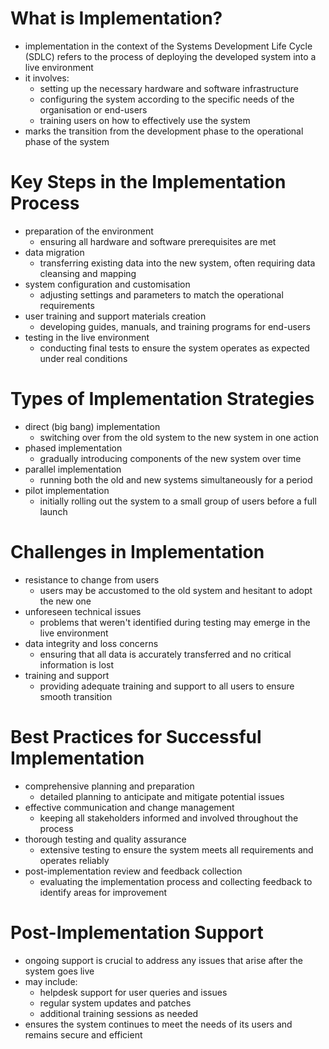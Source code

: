# What is Implementation?
- implementation in the context of the Systems Development Life Cycle (SDLC) refers to the process of deploying the developed system into a live environment
- it involves:
	- setting up the necessary hardware and software infrastructure
	- configuring the system according to the specific needs of the organisation or end-users
	- training users on how to effectively use the system
- marks the transition from the development phase to the operational phase of the system

# Key Steps in the Implementation Process
- preparation of the environment
	- ensuring all hardware and software prerequisites are met
- data migration
	- transferring existing data into the new system, often requiring data cleansing and mapping
- system configuration and customisation
	- adjusting settings and parameters to match the operational requirements
- user training and support materials creation
	- developing guides, manuals, and training programs for end-users
- testing in the live environment
	- conducting final tests to ensure the system operates as expected under real conditions

# Types of Implementation Strategies
- direct (big bang) implementation
	- switching over from the old system to the new system in one action
- phased implementation
	- gradually introducing components of the new system over time
- parallel implementation
	- running both the old and new systems simultaneously for a period
- pilot implementation
	- initially rolling out the system to a small group of users before a full launch

# Challenges in Implementation
- resistance to change from users
	- users may be accustomed to the old system and hesitant to adopt the new one
- unforeseen technical issues
	- problems that weren't identified during testing may emerge in the live environment
- data integrity and loss concerns
	- ensuring that all data is accurately transferred and no critical information is lost
- training and support
	- providing adequate training and support to all users to ensure smooth transition

# Best Practices for Successful Implementation
- comprehensive planning and preparation
	- detailed planning to anticipate and mitigate potential issues
- effective communication and change management
	- keeping all stakeholders informed and involved throughout the process
- thorough testing and quality assurance
	- extensive testing to ensure the system meets all requirements and operates reliably
- post-implementation review and feedback collection
	- evaluating the implementation process and collecting feedback to identify areas for improvement

# Post-Implementation Support
- ongoing support is crucial to address any issues that arise after the system goes live
- may include:
	- helpdesk support for user queries and issues
	- regular system updates and patches
	- additional training sessions as needed
- ensures the system continues to meet the needs of its users and remains secure and efficient